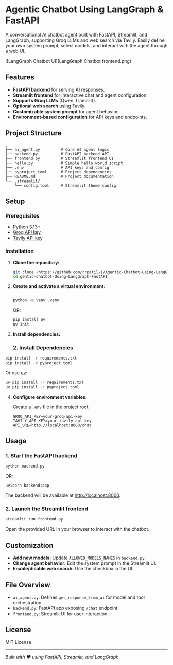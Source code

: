 # Agentic Chatbot Using LangGraph & FastAPI

A conversational AI chatbot agent built with FastAPI, Streamlit, and LangGraph, supporting Groq LLMs and web search via Tavily. Easily define your own system prompt, select models, and interact with the agent through a web UI.

![LangGraph Chatbot UI](LangGraph Chatbot frontend.png)
## Features

- **FastAPI backend** for serving AI responses.
- **Streamlit frontend** for interactive chat and agent configuration.
- **Supports Groq LLMs** (Qwen, Llama-3).
- **Optional web search** using Tavily.
- **Customizable system prompt** for agent behavior.
- **Environment-based configuration** for API keys and endpoints.

## Project Structure

```
.
├── ai_agent.py         # Core AI agent logic
├── backend.py          # FastAPI backend API
├── frontend.py         # Streamlit frontend UI
├── hello.py            # Simple hello world script
├── .env                # API keys and config
├── pyproject.toml      # Project dependencies
├── README.md           # Project documentation
└── .streamlit/
    └── config.toml     # Streamlit theme config
```

## Setup

### Prerequisites

- Python 3.13+
- [Groq API key](https://console.groq.com/docs/rate-limits)
- [Tavily API key](https://app.tavily.com/home)

### Installation

1. **Clone the repository:**
   ```sh
   git clone <https://github.com/rrpatil-1/Agentic-Chatbot-Using-LangGraph-FastAPI.git>
   cd gentic-Chatbot-Using-LangGraph-FastAPI
   ```

2. **Create and activate a virtual environment:**
   ```sh

   python -m venv .venv
   
   ```
   OR:
   ```sh
   pip install uv
   uv init 
   ```

3. **Install dependencies:**
   ### 2. Install Dependencies

```sh
pip install -r requirements.txt
pip install -r pyproject.toml
```

Or use [uv](https://github.com/astral-sh/uv):

```sh
uv pip install -r requirements.txt
uv pip install -r pyproject.toml
```

4. **Configure environment variables:**

   Create a `.env` file in the project root:
   ```
   GROQ_API_KEY=your-groq-api-key
   TAVILY_API_KEY=your-tavily-api-key
   API_URL=http://localhost:8000/chat
   ```

## Usage

### 1. Start the FastAPI backend

```sh
python backend.py
```
OR:
```sh
uvicorn backend:app
```
The backend will be available at [http://localhost:8000](http://localhost:8000).

### 2. Launch the Streamlit frontend

```sh
streamlit run frontend.py
```

Open the provided URL in your browser to interact with the chatbot.

## Customization

- **Add new models:** Update `ALLOWED_MODELS_NAMES` in `backend.py`.
- **Change agent behavior:** Edit the system prompt in the Streamlit UI.
- **Enable/disable web search:** Use the checkbox in the UI.

## File Overview

- `ai_agent.py`: Defines `get_response_from_ai` for model and tool orchestration.
- `backend.py`: FastAPI app exposing `/chat` endpoint.
- `frontend.py`: Streamlit UI for user interaction.

## License

MIT License

---

*Built with ❤️ using FastAPI, Streamlit, and LangGraph.*